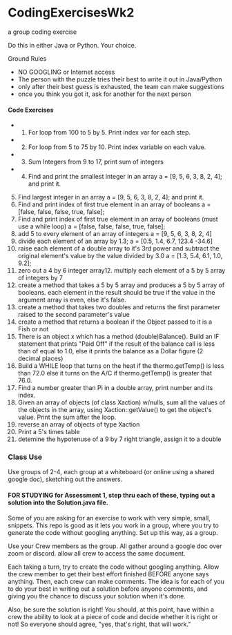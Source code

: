 # CodingExercisesWk2
a group coding exercise

Do this in either Java or Python. Your choice.

Ground Rules
- NO GOOGLING or Internet access
- The person with the puzzle tries their best to write it out in Java/Python
- only after their best guess is exhausted, the team can make suggestions
- once you think you got it, ask for another for the next person

#### Code Exercises

- 1. For loop from 100 to 5 by 5. Print index var for each step.
- 2. For loop from 5 to 75 by 10. Print index variable on each value.
- 3. Sum Integers from 9 to 17, print sum of integers
- 4. Find and print the smallest integer in an array a = [9, 5, 6, 3, 8, 2, 4]; and print it.
5. Find largest integer in an array a = [9, 5, 6, 3, 8, 2, 4]; and print it.
6. Find and print index of first true element in an array of booleans a = [false, false, false, true, false];
7. Find and print index of first true element in an array of booleans (must use a while loop) a = [false, false, false, true, false];
8. add 5 to every element of an array of integers a = [9, 5, 6, 3, 8, 2, 4]
9. divide each element of an array by 1.3; a = [0.5, 1.4, 6.7, 123.4 -34.6]
10. raise each element of a double array to it's 3rd power and subtract the original element's value by the value divided by 3.0 a = [1.3, 5.4, 6.1, 1.0, 9.2];
11. zero out a 4 by 6 integer array12. multiply each element of a 5 by 5 array of integers by 7
12. create a method that takes a 5 by 5 array and produces a 5 by 5 array of booleans. each element in the result should be true if the value in the argument array is even, else it's false.
13. create a method that takes two doubles and returns the first parameter raised to the second parameter's value
14. create a method that returns a boolean if the Object passed to it is a Fish or not
15. There is an object x which has a method (double)Balance(). Build an IF statement that prints "Paid Off" if the result of the balance call is less than of equal to 1.0, else it prints the balance as a Dollar figure (2 decimal places) 
16. Build a WHILE loop that turns on the heat if the thermo.getTemp() is less than 72.0 else it turns on the A/C if thermo.getTemp() is greater that 76.0.
17. Find a number greater than Pi in a double array, print number and its index.
18. Given an array of objects (of class Xaction) w/nulls, sum all the values of the objects in the array, using Xaction::getValue() to get the object's value. Print the sum after the loop.
19. reverse an array of objects of type Xaction
20. Print a 5's times table
21. detemine the hypotenuse of a 9 by 7 right triangle, assign it to a double

### Class Use
Use groups of 2-4, each group at a whiteboard (or online using a shared google doc), sketching out the answers.

#### FOR STUDYING for Assessment 1, step thru each of these, typing out a solution into the Solution.java file.

Some of you are asking for an exercise to work with very simple, small, snippets. 
This repo is good as it lets you work in a group, where you try to generate the code without googling anything.
Set up this way, as a group.

Use your Crew members as the group.
All gather around a google doc over zoom or discord.
allow all crew to access the same document.

Each taking a turn, try to create the code without googling anything. 
Allow the crew member to get their best effort finished BEFORE anyone says anything.
Then, each crew can make comments.
The idea is for each of you to do your best in writing out a solution before anyone comments, and giving you the chance to discuss your solution when it's done.

Also, be sure the solution is right! You should, at this point, have within a crew the ability to look at a piece of code and decide whether it is right or not!
So everyone should agree, "yes, that's right, that will work."

